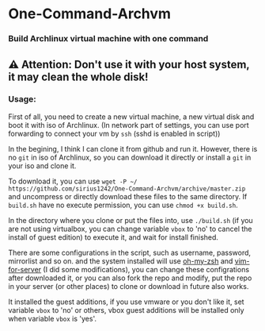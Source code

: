 # One-Command-Archvm

### Build Archlinux virtual machine with one command
## &#9888; Attention: Don't use it with your host system, it may clean the whole disk!

### Usage:

First of all, you need to create a new virtual machine, a new virtual disk and boot it with iso of Archlinux. (In network part of settings, you can use port forwarding to connect your vm by `ssh` (sshd is enabled in script))

In the begining, I think I can clone it from github and run it. However, there is no `git` in iso of Archlinux, so you can download it directly or install a `git` in your iso and clone it.

To download it, you can use `wget -P ~/ https://github.com/sirius1242/One-Command-Archvm/archive/master.zip` and uncompress or directly download these files to the same directory. If `build.sh` have no execute permission, you can use `chmod +x build.sh`.

In the directory where you clone or put the files into, use `./build.sh` (if you are not using virtualbox, you can change variable `vbox` to 'no' to cancel the install of guest edition) to execute it, and wait for install finished.

There are some configurations in the script, such as username, password, mirrorlist and so on. and the system installed will use [oh-my-zsh](https://github.com/robbyrussell/oh-my-zsh) and [vim-for-server](https://github.com/wklken/vim-for-server) (I did some modifications), you can change these configrations after downloaded it, or you can also fork the repo and modify, put the repo in your server (or other places) to clone or download in future also works.

It installed the guest additions, if you use vmware or you don't like it, set variable `vbox` to 'no' or others, vbox guest additions will be installed only when variable `vbox` is 'yes'.
